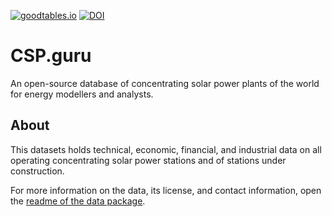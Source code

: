 [![goodtables.io](https://goodtables.io/badge/github/repolicy/csp-guru.svg)](https://goodtables.io/github/repolicy/csp-guru)
[![DOI](https://zenodo.org/badge/DOI/10.5281/zenodo.1318151.svg)](https://doi.org/10.5281/zenodo.1318151)

# CSP.guru
An open-source database of concentrating solar power plants of the world for energy modellers and analysts.

## About
This datasets holds technical, economic, financial, and industrial data on all operating concentrating solar power stations and of stations under construction.

For more information on the data, its license, and contact information, open the [readme of the data package](./csp-guru/README.md).
